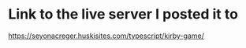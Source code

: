 # Link to the live server I posted it to

https://seyonacreger.huskisites.com/typescript/kirby-game/
